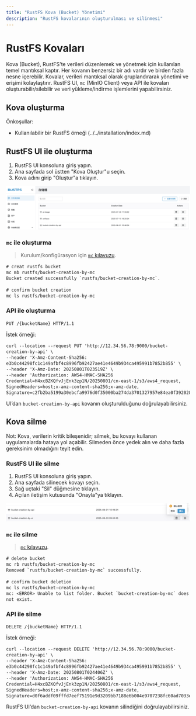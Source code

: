 ```yaml
---
title: "RustFS Kova (Bucket) Yönetimi"
description: "RustFS kovalarının oluşturulması ve silinmesi"
---
```


# RustFS Kovaları

Kova (Bucket), RustFS’te verileri düzenlemek ve yönetmek için kullanılan temel mantıksal kaptır. Her kovanın benzersiz bir adı vardır ve birden fazla nesne içerebilir. Kovalar, verileri mantıksal olarak gruplandırarak yönetimi ve erişimi kolaylaştırır. RustFS UI, `mc` (MinIO Client) veya API ile kovaları oluşturabilir/silebilir ve veri yükleme/indirme işlemlerini yapabilirsiniz.

## Kova oluşturma

Önkoşullar:

- Kullanılabilir bir RustFS örneği (../../installation/index.md)

## RustFS UI ile oluşturma

1. RustFS UI konsoluna giriş yapın.
1. Ana sayfada sol üstten "Kova Oluştur"u seçin.
1. Kova adını girip "Oluştur"a tıklayın.

![bucket creation](images/bucket-creation-by-ui.png)

### `mc` ile oluşturma

> Kurulum/konfigürasyon için [`mc` kılavuzu](../mc.md).

```
# creat rustfs bucket
mc mb rustfs/bucket-creation-by-mc
Bucket created successfully `rustfs/bucket-creation-by-mc`.

# confirm bucket creation
mc ls rustfs/bucket-creation-by-mc
```

### API ile oluşturma

```
PUT /{bucketName} HTTP/1.1
```

İstek örneği:

```
curl --location --request PUT 'http://12.34.56.78:9000/bucket-creation-by-api' \
--header 'X-Amz-Content-Sha256: e3b0c44298fc1c149afbf4c8996fb92427ae41e4649b934ca495991b7852b855' \
--header 'X-Amz-Date: 20250801T023519Z' \
--header 'Authorization: AWS4-HMAC-SHA256 Credential=H4xcBZKQfvJjEnk3zp1N/20250801/cn-east-1/s3/aws4_request, SignedHeaders=host;x-amz-content-sha256;x-amz-date, Signature=c2fb2ba5199a30ebcfa9976d0f35000ba274da3701327957e84ea0f3920288f2'
```

UI’dan `bucket-creation-by-api` kovanın oluşturulduğunu doğrulayabilirsiniz.

## Kova silme

Not: Kova, verilerin kritik bileşenidir; silmek, bu kovayı kullanan uygulamalarda hataya yol açabilir. Silmeden önce yedek alın ve daha fazla gereksinim olmadığını teyit edin.

### RustFS UI ile silme

1. RustFS UI konsoluna giriş yapın.
1. Ana sayfada silinecek kovayı seçin.
1. Sağ uçtaki "Sil" düğmesine tıklayın.
1. Açılan iletişim kutusunda "Onayla"ya tıklayın.

![bucket deletion](images/bucket-deletion-on-ui.png)

### `mc` ile silme

> [`mc` kılavuzu](../mc.md).

```
# delete bucket
mc rb rustfs/bucket-creation-by-mc
Removed `rustfs/bucket-creation-by-mc` successfully.

# confirm bucket deletion
mc ls rustfs/bucket-creation-by-mc
mc: <ERROR> Unable to list folder. Bucket `bucket-creation-by-mc` does not exist.
```

### API ile silme

```
DELETE /{bucketName} HTTP/1.1
```

İstek örneği:

```
curl --location --request DELETE 'http://12.34.56.78:9000/bucket-creation-by-api' \
--header 'X-Amz-Content-Sha256: e3b0c44298fc1c149afbf4c8996fb92427ae41e4649b934ca495991b7852b855' \
--header 'X-Amz-Date: 20250801T024406Z' \
--header 'Authorization: AWS4-HMAC-SHA256 Credential=H4xcBZKQfvJjEnk3zp1N/20250801/cn-east-1/s3/aws4_request, SignedHeaders=host;x-amz-content-sha256;x-amz-date, Signature=d0f6addf09fffd7eef75191e9d3209bb7188e6b004e9707238fc60ad7033edae'
```

RustFS UI’dan `bucket-creation-by-api` kovanın silindiğini doğrulayabilirsiniz.